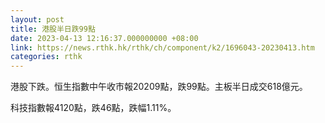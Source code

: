 ```yaml
---
layout: post
title: 港股半日跌99點
date: 2023-04-13 12:16:37.000000000 +08:00
link: https://news.rthk.hk/rthk/ch/component/k2/1696043-20230413.htm
categories: rthk
---
```


港股下跌。恒生指數中午收市報20209點，跌99點。主板半日成交618億元。

科技指數報4120點，跌46點，跌幅1.11%。
